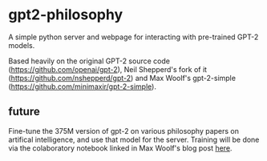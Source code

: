 # gpt2-philosophy

A simple python server and webpage for interacting with pre-trained GPT-2 models.

Based heavily on the original GPT-2 source code (https://github.com/openai/gpt-2), Neil Shepperd's fork of it (https://github.com/nshepperd/gpt-2) and Max Woolf's gpt-2-simple (https://github.com/minimaxir/gpt-2-simple).

## future

Fine-tune the 375M version of gpt-2 on various philosophy papers on artifical intelligence, and use that model for the server. Training will be done via the colaboratory notebook linked in Max Woolf's blog post [here](https://minimaxir.com/2019/09/howto-gpt2/).
